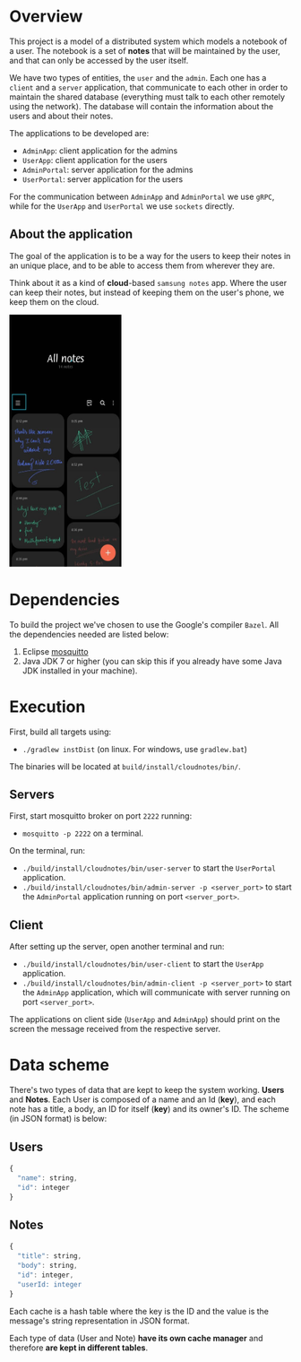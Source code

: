 # Overview

This project is a model of a distributed system which models a notebook of a user. The notebook is a set of **notes** that will be maintained by the user, and that can only be accessed by the user itself.

We have two types of entities, the `user` and the `admin`. Each one has a `client` and a `server` application, that communicate to each other in order to maintain the shared database (everything must talk to each other remotely using the network). The database will contain the information about the users and about their notes.

The applications to be developed are:
- `AdminApp`: client application for the admins
- `UserApp`: client application for the users
- `AdminPortal`: server application for the admins
- `UserPortal`: server application for the users

For the communication between `AdminApp` and `AdminPortal` we use `gRPC`, while for the `UserApp` and `UserPortal` we use `sockets` directly.

## About the application

The goal of the application is to be a way for the users to keep their notes in an unique place, and to be able to access them from wherever they are.

Think about it as a kind of **cloud**-based `samsung notes` app. Where the user can keep their notes, but instead of keeping them on the user's phone, we keep them on the cloud.

<img src="images/snotes.png" alt="Example of a notes app" width="200" height="450"/>

# Dependencies

To build the project we've chosen to use the Google's compiler `Bazel`. All the dependencies needed are listed below:

1. Eclipse [mosquitto](https://mosquitto.org/download/)
2. Java JDK 7 or higher (you can skip this if you already have some Java JDK installed in your machine).

# Execution

First, build all targets using:

- `./gradlew instDist` (on linux. For windows, use `gradlew.bat`)

The binaries will be located at `build/install/cloudnotes/bin/`.

## Servers

First, start mosquitto broker on port `2222` running:
- `mosquitto -p 2222` on a terminal.

On the terminal, run:
- `./build/install/cloudnotes/bin/user-server` to start the `UserPortal` application.
- `./build/install/cloudnotes/bin/admin-server -p <server_port>` to start the `AdminPortal` application running on port `<server_port>`.

## Client
After setting up the server, open another terminal and run:
- `./build/install/cloudnotes/bin/user-client` to start the `UserApp` application.
- `./build/install/cloudnotes/bin/admin-client -p <server_port>` to start the `AdminApp` application, which will communicate with server running on port `<server_port>`.

The applications on client side (`UserApp` and `AdminApp`) should print on the screen the message received from the respective server.

# Data scheme

There's two types of data that are kept to keep the system working. **Users** and **Notes**. Each User is composed of a name and an Id (**key**), and each note has a title, a body, an ID for itself (**key**) and its owner's ID. The scheme (in JSON format) is below:

## Users
```js
{
  "name": string,
  "id": integer
}
```
## Notes
```js
{
  "title": string,
  "body": string,
  "id": integer,
  "userId: integer
}
```

Each cache is a hash table where the key is the ID and the value is the message's string representation in JSON format. 

Each type of data (User and Note) **have its own cache manager** and therefore **are kept in different tables**.